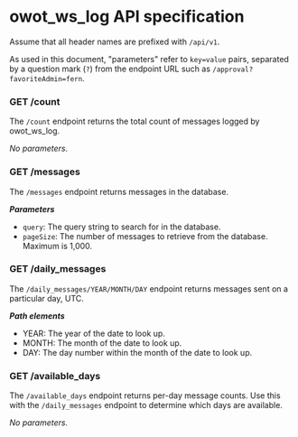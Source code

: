 # owot_ws_log API specification

Assume that all header names are prefixed with `/api/v1`.

As used in this document, "parameters" refer to `key=value` pairs, separated by a question mark (`?`) from the endpoint URL such as `/approval?favoriteAdmin=fern`.

### GET /count
The `/count` endpoint returns the total count of messages logged by owot_ws_log.

*No parameters.*

### GET /messages
The `/messages` endpoint returns messages in the database.

***Parameters***
- `query`: The query string to search for in the database.
- `pageSize`: The number of messages to retrieve from the database. Maximum is 1,000.

### GET /daily_messages
The `/daily_messages/YEAR/MONTH/DAY` endpoint returns messages sent on a particular day, UTC.

***Path elements***
- YEAR: The year of the date to look up.
- MONTH: The month of the date to look up.
- DAY: The day number within the month of the date to look up.



### GET /available_days
The `/available_days` endpoint returns per-day message counts. Use this with the `/daily_messages` endpoint to determine which days are available.

*No parameters.*
